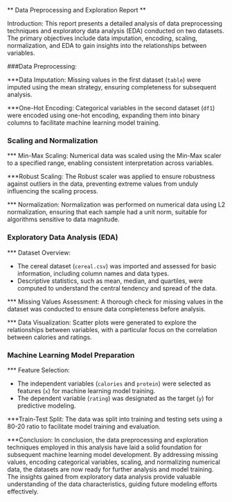 ** Data Preprocessing and Exploration Report **

Introduction:
This report presents a detailed analysis of data preprocessing techniques and exploratory data analysis (EDA) conducted on two datasets.
The primary objectives include data imputation, encoding, scaling, normalization, and EDA to gain insights into the relationships between variables.

###Data Preprocessing:

***Data Imputation:
Missing values in the first dataset (`table`) were imputed using the mean strategy, ensuring completeness for subsequent analysis.
  
***One-Hot Encoding:
Categorical variables in the second dataset (`df1`) were encoded using one-hot encoding, expanding them into binary columns to facilitate machine learning model training.

### Scaling and Normalization

*** Min-Max Scaling:
Numerical data was scaled using the Min-Max scaler to a specified range, enabling consistent interpretation across variables.

***Robust Scaling:
The Robust scaler was applied to ensure robustness against outliers in the data, preventing extreme values from unduly influencing the scaling process.

*** Normalization:
Normalization was performed on numerical data using L2 normalization, ensuring that each sample had a unit norm, suitable for algorithms sensitive to data magnitude.

### Exploratory Data Analysis (EDA)

*** Dataset Overview:
- The cereal dataset (`cereal.csv`) was imported and assessed for basic information, including column names and data types.
- Descriptive statistics, such as mean, median, and quartiles, were computed to understand the central tendency and spread of the data.

*** Missing Values Assessment:
A thorough check for missing values in the dataset was conducted to ensure data completeness before analysis.

*** Data Visualization:
Scatter plots were generated to explore the relationships between variables, with a particular focus on the correlation between calories and ratings.

### Machine Learning Model Preparation

*** Feature Selection:
- The independent variables (`calories` and `protein`) were selected as features (`x`) for machine learning model training.
- The dependent variable (`rating`) was designated as the target (`y`) for predictive modeling.
  
***Train-Test Split:
The data was split into training and testing sets using a 80-20 ratio to facilitate model training and evaluation.

***Conclusion:
In conclusion, the data preprocessing and exploration techniques employed in this analysis have laid a solid foundation for subsequent machine learning model development.
By addressing missing values, encoding categorical variables, scaling, and normalizing numerical data, the datasets are now ready for further analysis and model training. 
The insights gained from exploratory data analysis provide valuable understanding of the data characteristics, guiding future modeling efforts effectively.

